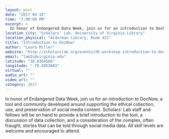 ```yaml
---
layout: post
date: "2017-04-18"
time: "2:00:00 PM"
excerpt: >
  In honor of Endangered Data Week, join us for an introduction to DocNow, a tool and community developed around supporting the ethical ...
location_city: "Scholars' Lab, University of Virginia Library"
location_physical: "Alderman Library, Room 421"
title: "Introduction to DocNow"
author: "Laura Miller"
website: "http://scholarslab.org/events/dh-workshop-introduction-to-docnow/"
email: "lam2c@virginia.edu"
latitude: "38.0364566"
longitude: "-78.5053683"
virtual: ""
audio_url: ""
video_url: ""
category: 2017
---
```


In honor of Endangered Data Week, join us for an introduction to DocNow, a tool and community developed around supporting the ethical collection, use, and preservation of social media content.  Scholars' Lab staff and fellows will be on hand to provide a brief introduction to the tool, a discussion of data collection, and a consideration of the complex, often fraught, stories that can be told through social media data. All skill levels are welcome and encouraged to attend. 
